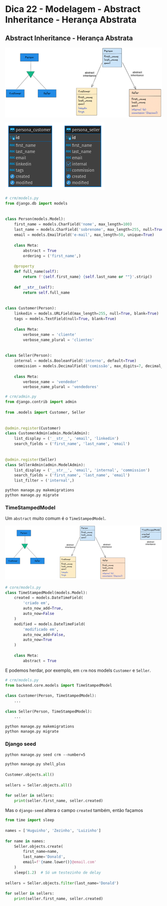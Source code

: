 # Dica 22 - Modelagem - Abstract Inheritance - Herança Abstrata

## Abstract Inheritance - Herança Abstrata

![](../.gitbook/assets/10_abstract.png)

![](../.gitbook/assets/10_abstract_er.png)


```python
# crm/models.py
from django.db import models


class Person(models.Model):
    first_name = models.CharField('nome', max_length=100)
    last_name = models.CharField('sobrenome', max_length=255, null=True, blank=True)  # noqa E501
    email = models.EmailField('e-mail', max_length=50, unique=True)

    class Meta:
        abstract = True
        ordering = ('first_name',)

    @property
    def full_name(self):
        return f'{self.first_name} {self.last_name or ""}'.strip()

    def __str__(self):
        return self.full_name


class Customer(Person):
    linkedin = models.URLField(max_length=255, null=True, blank=True)
    tags = models.TextField(null=True, blank=True)

    class Meta:
        verbose_name = 'cliente'
        verbose_name_plural = 'clientes'


class Seller(Person):
    internal = models.BooleanField('interno', default=True)
    commission = models.DecimalField('comissão', max_digits=7, decimal_places=2, default=0)  # noqa E501

    class Meta:
        verbose_name = 'vendedor'
        verbose_name_plural = 'vendedores'

```

```python
# crm/admin.py
from django.contrib import admin

from .models import Customer, Seller


@admin.register(Customer)
class CustomerAdmin(admin.ModelAdmin):
    list_display = ('__str__', 'email', 'linkedin')
    search_fields = ('first_name', 'last_name', 'email')


@admin.register(Seller)
class SellerAdmin(admin.ModelAdmin):
    list_display = ('__str__', 'email', 'internal', 'commission')
    search_fields = ('first_name', 'last_name', 'email')
    list_filter = ('internal',)

```


```
python manage.py makemigrations
python manage.py migrate
```

### TimeStampedModel

Um `abstract` muito comum é o `TimeStampedModel`.

![](../.gitbook/assets/11_timestampedmodel.png)


```python
# core/models.py
class TimeStampedModel(models.Model):
    created = models.DateTimeField(
        'criado em',
        auto_now_add=True,
        auto_now=False
    )
    modified = models.DateTimeField(
        'modificado em',
        auto_now_add=False,
        auto_now=True
    )

    class Meta:
        abstract = True
```

E podemos herdar, por exemplo, em `crm` nos models `Customer` e `Seller`.

```python
# crm/models.py
from backend.core.models import TimeStampedModel

class Customer(Person, TimeStampedModel):
    ...

class Seller(Person, TimeStampedModel):
    ...

```


```
python manage.py makemigrations
python manage.py migrate
```

### Django seed

```
python manage.py seed crm --number=5
```

```python
python manage.py shell_plus

Customer.objects.all()

sellers = Seller.objects.all()

for seller in sellers:
    print(seller.first_name, seller.created)
```

Mas o `django-seed` altera o campo `created` também, então façamos

```python
from time import sleep

names = ['Huguinho', 'Zezinho', 'Luizinho']

for name in names:
    Seller.objects.create(
        first_name=name,
        last_name='Donald',
        email=f'{name.lower()}@email.com'
    )
    sleep(1.2)  # Só um testezinho de delay

sellers = Seller.objects.filter(last_name='Donald')

for seller in sellers:
    print(seller.first_name, seller.created)

```
